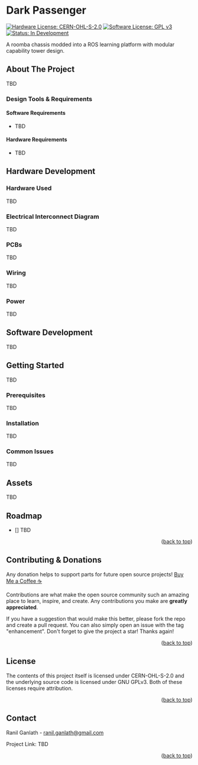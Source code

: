 # Dark Passenger

[![Hardware License: CERN-OHL-S-2.0](https://img.shields.io/badge/Hardware%20License-CERN--OHL--S--2.0-lightgrey.svg)](https://ohwr.org/cern_ohl_s_v2.txt)
[![Software License: GPL v3](https://img.shields.io/badge/Software%20License-GPLv3-blue.svg)](https://www.gnu.org/licenses/gpl-3.0)
[![Status: In Development](https://img.shields.io/badge/Status-In%20Development-yellow.svg)]()



A roomba chassis modded into a ROS learning platform with modular capability tower design. 



<!-- ABOUT THE PROJECT -->
## About The Project
TBD



### Design Tools & Requirements

#### Software Requirements
- TBD


#### Hardware Requirements
- TBD



## Hardware Development

### Hardware Used
TBD


### Electrical Interconnect Diagram
TBD

### PCBs
TBD

### Wiring
TBD

### Power
TBD

## Software Development
TBD
<!-- GETTING STARTED -->
## Getting Started

TBD
### Prerequisites
TBD

### Installation

TBD

### Common Issues

TBD

## Assets

TBD

<!-- ROADMAP -->
## Roadmap
- [] TBD

<p align="right">(<a href="#readme-top">back to top</a>)</p>



<!-- CONTRIBUTING -->
## Contributing & Donations

Any donation helps to support parts for future open source projects!
[Buy Me a Coffee ☕](https://www.buymeacoffee.com/rganlath)

Contributions are what make the open source community such an amazing place to learn, inspire, and create. Any contributions you make are **greatly appreciated**.

If you have a suggestion that would make this better, please fork the repo and create a pull request. You can also simply open an issue with the tag "enhancement".
Don't forget to give the project a star! Thanks again!

<p align="right">(<a href="#readme-top">back to top</a>)</p>



<!-- LICENSE -->
## License
The contents of this project itself is licensed under CERN-OHL-S-2.0 and the underlying source code is licensed under GNU GPLv3. Both of these licenses require attribution.

<p align="right">(<a href="#readme-top">back to top</a>)</p>



<!-- CONTACT -->
## Contact

Ranil Ganlath - ranil.ganlath@gmail.com

Project Link: TBD

<p align="right">(<a href="#readme-top">back to top</a>)</p>
